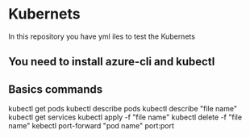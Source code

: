 # Kubernets
In this repository you have yml iles to test the Kubernets
## You need to install azure-cli and kubectl
## Basics commands
kubectl get pods
kubectl describe pods
kubectl describe "file name"
kubectl get services
kubectl apply -f "file name"
kubectl delete -f "file name"
kebectl port-forward "pod name" port:port
